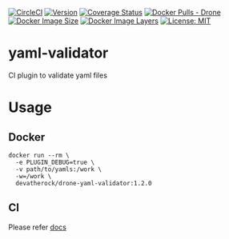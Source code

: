[![CircleCI](https://circleci.com/gh/devatherock/drone-yaml-validator.svg?style=svg)](https://circleci.com/gh/devatherock/drone-yaml-validator)
[![Version](https://img.shields.io/docker/v/devatherock/vela-yaml-validator?sort=date)](https://hub.docker.com/r/devatherock/vela-yaml-validator/)
[![Coverage Status](https://coveralls.io/repos/github/devatherock/drone-yaml-validator/badge.svg?branch=master)](https://coveralls.io/github/devatherock/drone-yaml-validator?branch=master)
[![Docker Pulls - Drone](https://img.shields.io/docker/pulls/devatherock/drone-yaml-validator.svg)](https://hub.docker.com/r/devatherock/drone-yaml-validator/)
[![Docker Image Size](https://img.shields.io/docker/image-size/devatherock/vela-yaml-validator.svg?sort=date)](https://hub.docker.com/r/devatherock/vela-yaml-validator/)
[![Docker Image Layers](https://img.shields.io/microbadger/layers/devatherock/vela-yaml-validator.svg)](https://microbadger.com/images/devatherock/vela-yaml-validator)
[![License: MIT](https://img.shields.io/badge/License-MIT-yellow.svg)](https://opensource.org/licenses/MIT)
# yaml-validator
CI plugin to validate yaml files

# Usage
## Docker

```
docker run --rm \
  -e PLUGIN_DEBUG=true \
  -v path/to/yamls:/work \
  -w=/work \
  devatherock/drone-yaml-validator:1.2.0
```

## CI
Please refer [docs](DOCS.md)